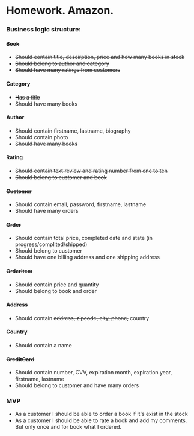 Homework. Amazon.
=================

### Business logic structure:

#### ~~Book~~

* ~~Should contain title, descirption, price and how many books in stock~~
* ~~Should belong to author and category~~
* ~~Should have many ratings from costomers~~

#### ~~Category~~

* ~~Has a title~~
* ~~Should have many books~~

#### Author

* ~~Should contain firstname, lastname, biography~~
* Should contain photo
* ~~Should have many books~~

#### Rating

* ~~Should contain text review and rating number from one to ten~~
* ~~Should belong to customer and book~~

#### ~~Customer~~

* Should contain email, password, firstname, lastname
* Should have many orders

#### ~~Order~~

* Should contain total price, completed date and state (in progress/complited/shipped)
* Should belong to customer
* Should have one billing address and one shipping address

#### ~~OrderItem~~

* Should contain price and quantity
* Should belong to book and order

#### ~~Address~~

* Should contain ~~address, zipcode, city, phone,~~ country

#### ~~Country~~

* Should contain a name

#### ~~CreditCard~~

* Should contain number, CVV, expiration month, expiration year, firstname, lastname
* Should belong to customer and have many orders

### MVP

* As a customer I should be able to order a book if it's exist in the stock
* As a customer I should be able to rate a book and add my comments. But only once and for book what I ordered.
